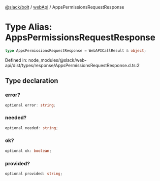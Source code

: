 [@slack/bolt](../../../../index.md) / [webApi](../index.md) / AppsPermissionsRequestResponse

# Type Alias: AppsPermissionsRequestResponse

```ts
type AppsPermissionsRequestResponse = WebAPICallResult & object;
```

Defined in: node\_modules/@slack/web-api/dist/types/response/AppsPermissionsRequestResponse.d.ts:2

## Type declaration

### error?

```ts
optional error: string;
```

### needed?

```ts
optional needed: string;
```

### ok?

```ts
optional ok: boolean;
```

### provided?

```ts
optional provided: string;
```
